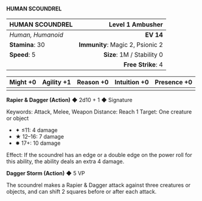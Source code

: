 #### HUMAN SCOUNDREL

| HUMAN SCOUNDREL | **Level 1 Ambusher** |
|:-------------------------------------------------- | -------------------------:|
| *Human, Humanoid* | **EV 14** |
| **Stamina**: 30 | **Immunity**: Magic 2, Psionic 2 |
| **Speed**: 5 | **Size**: 1M / Stability 0 |
|  | **Free Strike**: 4 |

| **Might** +0 | **Agility** +1 | **Reason** +0 | **Intuition** +0 | **Presence** +0 |
| -------- | ---------- | --------- | ------------ | ----------- |
|  |  |  |  |  |

**Rapier & Dagger (Action)** ◆ 2d10 + 1 ◆ Signature

Keywords: Attack, Melee, Weapon
Distance: Reach 1
Target: One creature or object
- ✦ ≤11: 4 damage
- ★ 12–16: 7 damage
- ✸ 17+: 10 damage

Effect: If the scoundrel has an edge or a double edge on the power roll for this ability, the ability deals an extra 4 damage.

**Dagger Storm (Action)** ◆ 5 VP

The scoundrel makes a Rapier & Dagger attack against three creatures or objects, and can shift 2 squares before or after each attack.

